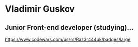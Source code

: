 # Vladimir Guskov

## Junior Front-end developer (studying)...

https://www.codewars.com/users/Raz3r444uk/badges/large
